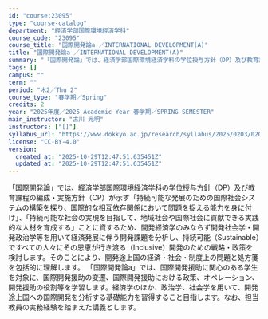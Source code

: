 ```yaml
---
id: "course:23095"
type: "course-catalog"
department: "経済学部国際環境経済学科"
course_code: "23095"
course_title: "国際開発論a ／INTERNATIONAL DEVELOPMENT(A)"
title: "国際開発論a ／INTERNATIONAL DEVELOPMENT(A)"
summary: "「国際開発論」では、経済学部国際環境経済学科の学位授与方針（DP）及び教育課程の編成・実施方針（CP）が示す「持続可能な発展のための国際社会システムの構築を探り、国際的な相互依存関係において問題を捉える能力を身に付け」、「持続可能な社会の実…"
tags: []
campus: ""
term: ""
period: "木2／Thu 2"
course_type: "春学期／Spring"
credits: 2
year: "2025年度／2025 Academic Year 春学期／SPRING SEMESTER"
main_instructor: "古川 光明"
instructors: ["[]"]
syllabus_url: "https://www.dokkyo.ac.jp/research/syllabus/2025/0203/0203_23095_ja_JP.html"
license: "CC-BY-4.0"
version:
  created_at: "2025-10-29T12:47:51.635451Z"
  updated_at: "2025-10-29T12:47:51.635451Z"
---
```

「国際開発論」では、経済学部国際環境経済学科の学位授与方針（DP）及び教育課程の編成・実施方針（CP）が示す「持続可能な発展のための国際社会システムの構築を探り、国際的な相互依存関係において問題を捉える能力を身に付け」、「持続可能な社会の実現を目指して、地域社会や国際社会に貢献できる実践的な人材を育成する」ことに資するため、開発経済学のみならず開発社会学・開発政治学等を用いて経済発展に伴う開発課題を分析し、持続可能（Sustainable）ですべての人々にその恩恵が行き渡る（Inclusive）開発のための戦略・政策を検討します。そのことにより、開発途上国の経済・社会・制度上の問題と処方箋を包括的に理解します。 「国際開発論a」では、国際開発援助に関心のある学生を対象に、国際開発援助の変遷、国際開発援助における政策、オペレーション、開発援助の役割等を学習します。経済学のほか、政治学、社会学を用いて、開発途上国への国際開発を分析する基礎能力を習得すること目指します。なお、担当教員の実務経験を踏まえた講義とします。
